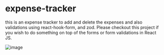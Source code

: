 # expense-tracker
this is an expense tracker to add and delete the expenses and also validations using react-hook-form, and zod. 
Please checkout this project if you wish to do something on top of the forms or form validations in React JS. 

![image](https://user-images.githubusercontent.com/11907609/233811890-f0d03230-0b75-4f26-83c4-9d90ecefcd4c.png)
